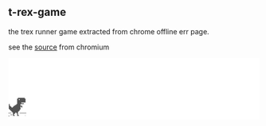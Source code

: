 ## t-rex-game
the trex runner game extracted from chrome offline err page.

see the [source](https://cs.chromium.org/chromium/src/components/neterror/resources/offline.js?q=t-rex+package:%5Echromium$&dr=C&l=7) from chromium

[![t-rex-game](assets/screenshot.gif)](http://nalinc.github.io/t-rex-game/)

